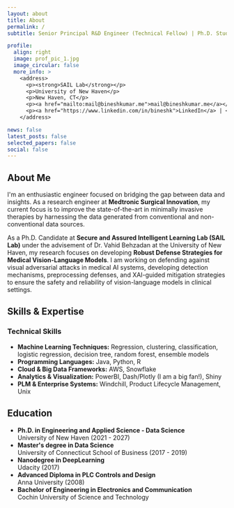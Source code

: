 ```yaml
---
layout: about
title: About
permalink: /
subtitle: Senior Principal R&D Engineer (Technical Fellow) | Ph.D. Student - Applied Data Science @ University of New Haven

profile:
  align: right
  image: prof_pic_1.jpg
  image_circular: false
  more_info: >
    <address>
      <p><strong>SAIL Lab</strong></p>
      <p>University of New Haven</p>
      <p>New Haven, CT</p>
      <p><a href="mailto:mail@bineshkumar.me">mail@bineshkumar.me</a></p>
      <p><a href="https://www.linkedin.com/in/bineshk">LinkedIn</a> | <a href="https://www.bineshkumar.me">Personal Website</a></p>
    </address>

news: false
latest_posts: false
selected_papers: false
social: false
---
```


<h2>About Me</h2>

<p>I'm an enthusiastic engineer focused on bridging the gap between data and insights. As a research engineer at <strong>Medtronic Surgical Innovation</strong>, my current focus is to improve the state-of-the-art in minimally invasive therapies by harnessing the data generated from conventional and non-conventional data sources.</p>

<p>As a Ph.D. Candidate at <strong>Secure and Assured Intelligent Learning Lab (SAIL Lab)</strong> under the advisement of Dr. Vahid Behzadan at the University of New Haven, my research focuses on developing <strong>Robust Defense Strategies for Medical Vision-Language Models</strong>. I am working on defending against visual adversarial attacks in medical AI systems, developing detection mechanisms, preprocessing defenses, and XAI-guided mitigation strategies to ensure the safety and reliability of vision-language models in clinical settings.</p>

<h2>Skills & Expertise</h2>

<h3>Technical Skills</h3>
<ul>
  <li><strong>Machine Learning Techniques:</strong> Regression, clustering, classification, logistic regression, decision tree, random forest, ensemble models</li>
  <li><strong>Programming Languages:</strong> Java, Python, R</li>
  <li><strong>Cloud & Big Data Frameworks:</strong> AWS, Snowflake</li>
  <li><strong>Analytics & Visualization:</strong> PowerBI, Dash/Plotly (I am a big fan!), Shiny</li>
  <li><strong>PLM & Enterprise Systems:</strong> Windchill, Product Lifecycle Management, Unix</li>
</ul>

<h2>Education</h2>

<ul>
  <li><strong>Ph.D. in Engineering and Applied Science - Data Science</strong><br>
  University of New Haven (2021 - 2027)</li>
  
  <li><strong>Master's degree in Data Science</strong><br>
  University of Connecticut School of Business (2017 - 2019)</li>
  
  <li><strong>Nanodegree in DeepLearning</strong><br>
  Udacity (2017)</li>
  
  <li><strong>Advanced Diploma in PLC Controls and Design</strong><br>
  Anna University (2008)</li>
  
  <li><strong>Bachelor of Engineering in Electronics and Communication</strong><br>
  Cochin University of Science and Technology</li>
</ul>
